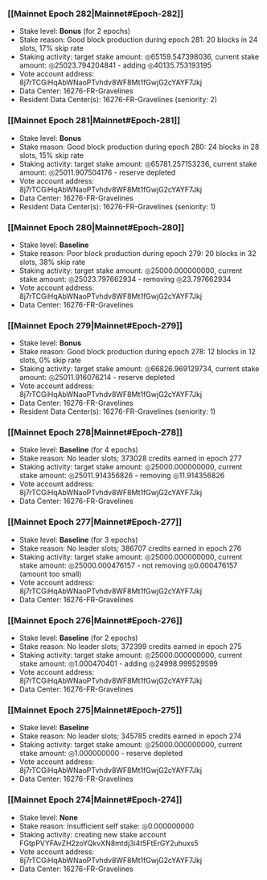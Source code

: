 ### [[Mainnet Epoch 282|Mainnet#Epoch-282]]
* Stake level: **Bonus** (for 2 epochs)
* Stake reason: Good block production during epoch 281: 20 blocks in 24 slots, 17% skip rate
* Staking activity: target stake amount: ◎65159.547398036, current stake amount: ◎25023.794204841 - adding ◎40135.753193195
* Vote account address: 8j7rTCGiHqAbWNaoPTvhdv8WF8Mt1fGwjG2cYAYF7Jkj
* Data Center: 16276-FR-Gravelines
* Resident Data Center(s): 16276-FR-Gravelines (seniority: 2)
### [[Mainnet Epoch 281|Mainnet#Epoch-281]]
* Stake level: **Bonus**
* Stake reason: Good block production during epoch 280: 24 blocks in 28 slots, 15% skip rate
* Staking activity: target stake amount: ◎65781.257153236, current stake amount: ◎25011.907504176 - reserve depleted
* Vote account address: 8j7rTCGiHqAbWNaoPTvhdv8WF8Mt1fGwjG2cYAYF7Jkj
* Data Center: 16276-FR-Gravelines
* Resident Data Center(s): 16276-FR-Gravelines (seniority: 1)
### [[Mainnet Epoch 280|Mainnet#Epoch-280]]
* Stake level: **Baseline**
* Stake reason: Poor block production during epoch 279: 20 blocks in 32 slots, 38% skip rate
* Staking activity: target stake amount: ◎25000.000000000, current stake amount: ◎25023.797662934 - removing ◎23.797662934
* Vote account address: 8j7rTCGiHqAbWNaoPTvhdv8WF8Mt1fGwjG2cYAYF7Jkj
* Data Center: 16276-FR-Gravelines
### [[Mainnet Epoch 279|Mainnet#Epoch-279]]
* Stake level: **Bonus**
* Stake reason: Good block production during epoch 278: 12 blocks in 12 slots, 0% skip rate
* Staking activity: target stake amount: ◎66826.969129734, current stake amount: ◎25011.916076214 - reserve depleted
* Vote account address: 8j7rTCGiHqAbWNaoPTvhdv8WF8Mt1fGwjG2cYAYF7Jkj
* Data Center: 16276-FR-Gravelines
* Resident Data Center(s): 16276-FR-Gravelines (seniority: 1)
### [[Mainnet Epoch 278|Mainnet#Epoch-278]]
* Stake level: **Baseline** (for 4 epochs)
* Stake reason: No leader slots; 373028 credits earned in epoch 277
* Staking activity: target stake amount: ◎25000.000000000, current stake amount: ◎25011.914356826 - removing ◎11.914356826
* Vote account address: 8j7rTCGiHqAbWNaoPTvhdv8WF8Mt1fGwjG2cYAYF7Jkj
* Data Center: 16276-FR-Gravelines
### [[Mainnet Epoch 277|Mainnet#Epoch-277]]
* Stake level: **Baseline** (for 3 epochs)
* Stake reason: No leader slots; 386707 credits earned in epoch 276
* Staking activity: target stake amount: ◎25000.000000000, current stake amount: ◎25000.000476157 - not removing ◎0.000476157 (amount too small)
* Vote account address: 8j7rTCGiHqAbWNaoPTvhdv8WF8Mt1fGwjG2cYAYF7Jkj
* Data Center: 16276-FR-Gravelines
### [[Mainnet Epoch 276|Mainnet#Epoch-276]]
* Stake level: **Baseline** (for 2 epochs)
* Stake reason: No leader slots; 372399 credits earned in epoch 275
* Staking activity: target stake amount: ◎25000.000000000, current stake amount: ◎1.000470401 - adding ◎24998.999529599
* Vote account address: 8j7rTCGiHqAbWNaoPTvhdv8WF8Mt1fGwjG2cYAYF7Jkj
* Data Center: 16276-FR-Gravelines
### [[Mainnet Epoch 275|Mainnet#Epoch-275]]
* Stake level: **Baseline**
* Stake reason: No leader slots; 345785 credits earned in epoch 274
* Staking activity: target stake amount: ◎25000.000000000, current stake amount: ◎1.000000000 - reserve depleted
* Vote account address: 8j7rTCGiHqAbWNaoPTvhdv8WF8Mt1fGwjG2cYAYF7Jkj
* Data Center: 16276-FR-Gravelines
### [[Mainnet Epoch 274|Mainnet#Epoch-274]]
* Stake level: **None**
* Stake reason: Insufficient self stake: ◎0.000000000
* Staking activity: creating new stake account FGtpPVYFAvZH2zoYQkvXN8mtdj3i4t5FtErGY2uhuxs5
* Vote account address: 8j7rTCGiHqAbWNaoPTvhdv8WF8Mt1fGwjG2cYAYF7Jkj
* Data Center: 16276-FR-Gravelines